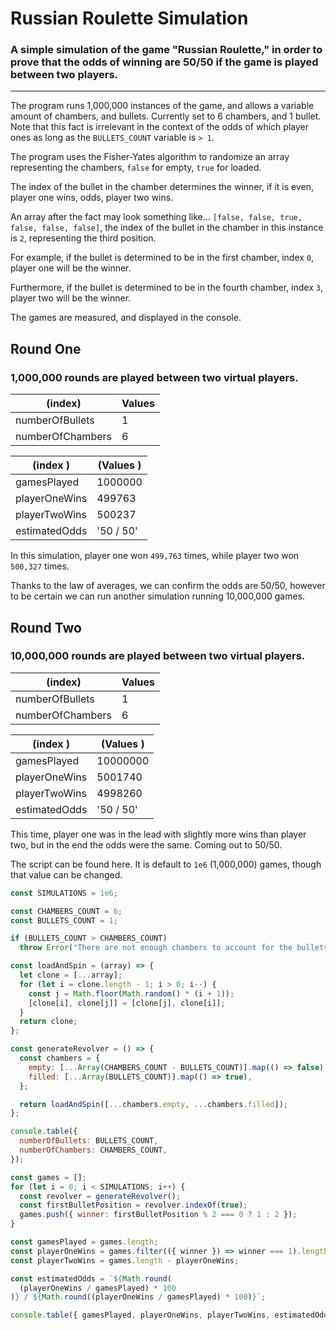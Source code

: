 # Russian Roulette Simulation
### A simple simulation of the game "Russian Roulette," in order to prove that the odds of winning are 50/50 if the game is played between two players. 

___ 

The program runs 1,000,000 instances of the game, and allows a variable amount of chambers, and bullets. Currently set to 6 chambers, and 1 bullet. 
Note that this fact is irrelevant in the context of the odds of which player ones as long as the `BULLETS_COUNT` variable is `> 1`. 

The program uses the Fisher-Yates algorithm to randomize an array representing the chambers, `false` for empty, `true` for loaded. 

The index of the bullet in the chamber determines the winner, if it is even, player one wins, odds, player two wins. 

An array after the fact may look something like... `[false, false, true, false, false, false]`, the index of the bullet in the chamber in this instance is `2`, representing the third position. 

For example, if the bullet is determined to be in the first chamber, index `0`, player one will be the winner. 

Furthermore, if the bullet is determined to be in the fourth chamber, index `3`, player two will be the winner. 

The games are measured, and displayed in the console. 

## Round One
### 1,000,000 rounds are played between two virtual players.

| (index) | Values |
| --- | --- |
| numberOfBullets | 1 |
| numberOfChambers | 6 |

| (index ) | (Values ) |
| --- | --- |
| gamesPlayed | 1000000 |
| playerOneWins | 499763 |
| playerTwoWins | 500237 |
| estimatedOdds | '50 / 50' |

In this simulation, player one won `499,763` times, while player two won `500,327` times. 

Thanks to the law of averages, we can confirm the odds are 50/50, however to be certain we can run another simulation running 10,000,000 games. 

## Round Two
### 10,000,000 rounds are played between two virtual players.

| (index) | Values |
| --- | --- |
| numberOfBullets | 1 |
| numberOfChambers | 6 |

| (index ) | (Values ) |
| --- | --- |
| gamesPlayed | 10000000 |
| playerOneWins | 5001740 |
| playerTwoWins | 4998260 |
| estimatedOdds | '50 / 50' |

This time, player one was in the lead with slightly more wins than player two, but in the end the odds were the same. Coming out to 50/50. 

The script can be found here. It is default to `1e6` (1,000,000) games, though that value can be changed. 

```js
const SIMULATIONS = 1e6;

const CHAMBERS_COUNT = 6;
const BULLETS_COUNT = 1;

if (BULLETS_COUNT > CHAMBERS_COUNT)
  throw Error("There are not enough chambers to account for the bullets.");

const loadAndSpin = (array) => {
  let clone = [...array];
  for (let i = clone.length - 1; i > 0; i--) {
    const j = Math.floor(Math.random() * (i + 1));
    [clone[i], clone[j]] = [clone[j], clone[i]];
  }
  return clone;
};

const generateRevolver = () => {
  const chambers = {
    empty: [...Array(CHAMBERS_COUNT - BULLETS_COUNT)].map(() => false),
    filled: [...Array(BULLETS_COUNT)].map(() => true),
  };

  return loadAndSpin([...chambers.empty, ...chambers.filled]);
};

console.table({
  numberOfBullets: BULLETS_COUNT,
  numberOfChambers: CHAMBERS_COUNT,
});

const games = [];
for (let i = 0; i < SIMULATIONS; i++) {
  const revolver = generateRevolver();
  const firstBulletPosition = revolver.indexOf(true);
  games.push({ winner: firstBulletPosition % 2 === 0 ? 1 : 2 });
}

const gamesPlayed = games.length;
const playerOneWins = games.filter(({ winner }) => winner === 1).length;
const playerTwoWins = games.length - playerOneWins;

const estimatedOdds = `${Math.round(
  (playerOneWins / gamesPlayed) * 100
)} / ${Math.round((playerOneWins / gamesPlayed) * 100)}`;

console.table({ gamesPlayed, playerOneWins, playerTwoWins, estimatedOdds });
```
